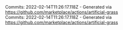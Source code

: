 Commits: 2022-02-14T11:26:17.118Z - Generated via https://github.com/marketplace/actions/artificial-grass
<br>
Commits: 2022-02-14T11:26:17.118Z - Generated via https://github.com/marketplace/actions/artificial-grass
<br>
